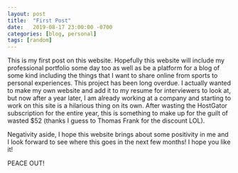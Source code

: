 ```yaml
---
layout: post
title:  "First Post"
date:   2019-08-17 23:00:00 -0700
categories: [blog, personal]
tags: [random]
---
```

This is my first post on this website. Hopefully this website will include my professional portfolio some day too as well as be a platform for a blog of some kind including the things that I want to share online from sports to personal experiences. This project has been long overdue. I actually wanted to make my own website and add it to my resume for interviewers to look at, but now after a year later, I am already working at a company and starting to work on this site is a hilarious thing on its own. After wasting the HostGator subscription for the entire year, this is something to make up for the guilt of wasted $52 (thanks I guess to Thomas Frank for the discount LOL). 

Negativity aside, I hope this website brings about some positivity in me and I look forward to see where this goes in the next few months! I hope you like it!

PEACE OUT!
